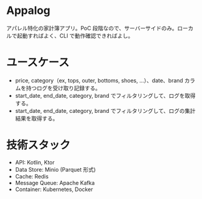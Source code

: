 # Appalog

アパレル特化の家計簿アプリ。PoC 段階なので、サーバーサイドのみ。ローカルで起動すればよく、CLI で動作確認できればよし。

# ユースケース

- price, category（ex, tops, outer, bottoms, shoes, ...）、date、brand カラムを持つログを受け取り記録する。
- start_date, end_date, category, brand でフィルタリングして、ログを取得する。
- start_date, end_date, category, brand でフィルタリングして、ログの集計結果を取得する。

# 技術スタック

- API: Kotlin, Ktor
- Data Store: Minio (Parquet 形式)
- Cache: Redis
- Message Queue: Apache Kafka
- Container: Kubernetes, Docker
